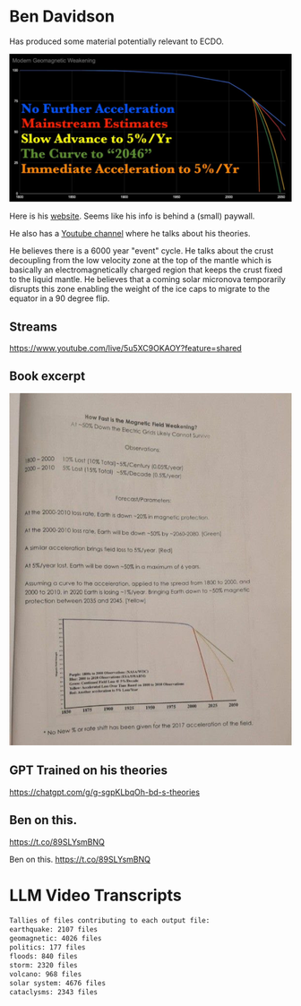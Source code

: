 # Ben Davidson

Has produced some material potentially relevant to ECDO.

![](img/ben-davidson.jpg)

Here is his [website](suspicious0bservers.org). Seems like his info is behind a (small) paywall.

He also has a [Youtube channel](https://www.youtube.com/@Suspicious0bservers/search?query=6000%20year) where he talks about his theories.

He believes there is a 6000 year "event" cycle. He talks about the crust decoupling from the low velocity zone at the top of the mantle which is basically an electromagnetically charged region that keeps the crust fixed to the liquid mantle. He believes that a coming solar micronova temporarily disrupts this zone enabling the weight of the ice caps to migrate to the equator in a 90 degree flip.

## Streams

https://www.youtube.com/live/5u5XC9OKAOY?feature=shared

## Book excerpt

![](img/ben-davidson2.jpg)

## GPT Trained on his theories

https://chatgpt.com/g/g-sgpKLbqOh-bd-s-theories

## Ben on this.
https://t.co/89SLYsmBNQ

Ben on this. https://t.co/89SLYsmBNQ

# LLM Video Transcripts

```
Tallies of files contributing to each output file:
earthquake: 2107 files
geomagnetic: 4026 files
politics: 177 files
floods: 840 files
storm: 2320 files
volcano: 968 files
solar system: 4676 files
cataclysms: 2343 files
```